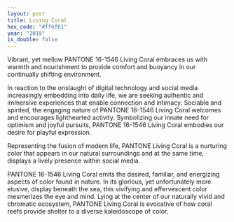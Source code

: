 ```yaml
---
layout: post
title: Living Coral
hex_code: "#ff6f61"
year: "2019"
is_double: false
---
```

Vibrant, yet mellow PANTONE 16-1546 Living Coral embraces us with warmth and nourishment to provide comfort and buoyancy in our continually shifting environment.

In reaction to the onslaught of digital technology and social media increasingly embedding into daily life, we are seeking authentic and immersive experiences that enable connection and intimacy. Sociable and spirited, the engaging nature of PANTONE 16-1546 Living Coral welcomes and encourages lighthearted activity. Symbolizing our innate need for optimism and joyful pursuits, PANTONE 16-1546 Living Coral embodies our desire for playful expression.

Representing the fusion of modern life, PANTONE Living Coral is a nurturing color that appears in our natural surroundings and at the same time, displays a lively presence within social media.

PANTONE 16-1546 Living Coral emits the desired, familiar, and energizing aspects of color found in nature. In its glorious, yet unfortunately more elusive, display beneath the sea, this vivifying and effervescent color mesmerizes the eye and mind. Lying at the center of our naturally vivid and chromatic ecosystem, PANTONE Living Coral is evocative of how coral reefs provide shelter to a diverse kaleidoscope of color.
